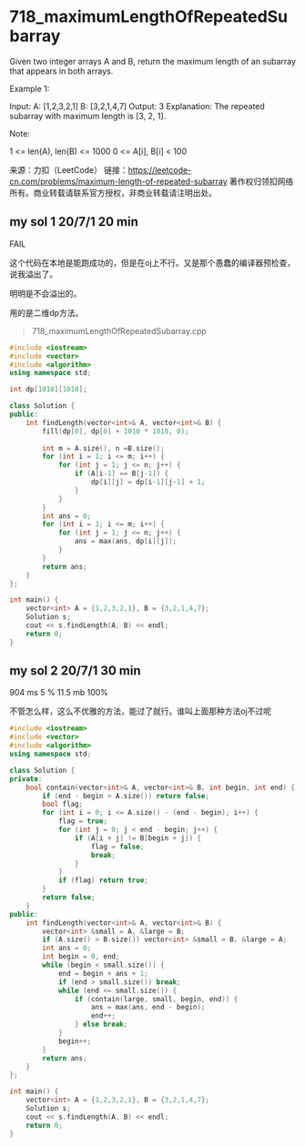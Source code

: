 # 718_maximumLengthOfRepeatedSubarray

Given two integer arrays A and B, return the maximum length of an subarray that appears in both arrays.

Example 1:

Input:
A: [1,2,3,2,1]
B: [3,2,1,4,7]
Output: 3
Explanation: 
The repeated subarray with maximum length is [3, 2, 1].
 

Note:

1 <= len(A), len(B) <= 1000
0 <= A[i], B[i] < 100

来源：力扣（LeetCode）
链接：https://leetcode-cn.com/problems/maximum-length-of-repeated-subarray
著作权归领扣网络所有。商业转载请联系官方授权，非商业转载请注明出处。


## my sol 1     20/7/1      20 min

FAIL

这个代码在本地是能跑成功的，但是在oj上不行。又是那个愚蠢的编译器预检查，说我溢出了。

明明是不会溢出的。

用的是二维dp方法。

> 718_maximumLengthOfRepeatedSubarray.cpp

``` C++
#include <iostream>
#include <vector>
#include <algorithm>
using namespace std;

int dp[1010][1010];

class Solution {
public:
    int findLength(vector<int>& A, vector<int>& B) {
        fill(dp[0], dp[0] + 1010 * 1010, 0);
        
        int m = A.size(), n =B.size();
        for (int i = 1; i <= m; i++) {
            for (int j = 1; j <= n; j++) {
                if (A[i-1] == B[j-1]) {
                    dp[i][j] = dp[i-1][j-1] + 1;
                }
            }
        }
        int ans = 0;
        for (int i = 1; i <= m; i++) {
            for (int j = 1; j <= n; j++) {
                ans = max(ans, dp[i][j]);
            }
        }
        return ans;
    }
};

int main() {
    vector<int> A = {1,2,3,2,1}, B = {3,2,1,4,7};
    Solution s;
    cout << s.findLength(A, B) << endl;
    return 0;
}
```


## my sol 2     20/7/1      30 min

904 ms      5 %
11.5 mb     100%

不管怎么样，这么不优雅的方法，能过了就行。谁叫上面那种方法oj不过呢

``` C++
#include <iostream>
#include <vector>
#include <algorithm>
using namespace std;

class Solution {
private:
    bool contain(vector<int>& A, vector<int>& B, int begin, int end) {
        if (end - begin > A.size()) return false;
        bool flag;
        for (int i = 0; i <= A.size() - (end - begin); i++) {
            flag = true;
            for (int j = 0; j < end - begin; j++) {
                if (A[i + j] != B[begin + j]) {
                    flag = false;
                    break;
                }
            }
            if (flag) return true;
        }
        return false;
    }
public:
    int findLength(vector<int>& A, vector<int>& B) {
        vector<int> &small = A, &large = B;
        if (A.size() > B.size()) vector<int> &small = B, &large = A;
        int ans = 0;
        int begin = 0, end;
        while (begin < small.size()) {
            end = begin + ans + 1;
            if (end > small.size()) break;
            while (end <= small.size()) {
                if (contain(large, small, begin, end)) {
                    ans = max(ans, end - begin);
                    end++;
                } else break;
            }
            begin++;
        }
        return ans;
    }
};

int main() {
    vector<int> A = {1,2,3,2,1}, B = {3,2,1,4,7};
    Solution s;
    cout << s.findLength(A, B) << endl;
    return 0;
}
```
